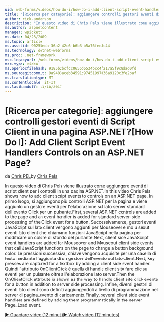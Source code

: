 ```yaml
---
uid: web-forms/videos/how-do-i/how-do-i-add-client-script-event-handlers-controls-on-an-aspnet-page
title: '[Ricerca per categorie]: aggiungere controlli gestori eventi di Script Client in una pagina ASP.NET? | Microsoft Docs'
author: rick-anderson
description: "In questo video di Chris Pels viene illustrato come aggiungere eventi di script client per i controlli in una pagina ASP.NET. In primo luogo, si aggiungono più controlli ASP.NET per la pagina e di e..."
ms.author: aspnetcontent
manager: wpickett
ms.date: 04/23/2009
ms.topic: article
ms.assetid: 90255eda-36a2-42c6-b6b3-b5a76fee8c44
ms.technology: dotnet-webforms
ms.prod: .net-framework
msc.legacyurl: /web-forms/videos/how-do-i/how-do-i-add-client-script-event-handlers-controls-on-an-aspnet-page
msc.type: video
ms.openlocfilehash: 9185b2bcfcc0655d6534bcc4f217a5f9c8dad0fd
ms.sourcegitcommit: 9a9483aceb34591c97451997036a9120c3fe2baf
ms.translationtype: MT
ms.contentlocale: it-IT
ms.lasthandoff: 11/10/2017
---
```

<a name="how-do-i-add-client-script-event-handlers-controls-on-an-aspnet-page"></a><span data-ttu-id="bcc19-105">[Ricerca per categorie]: aggiungere controlli gestori eventi di Script Client in una pagina ASP.NET?</span><span class="sxs-lookup"><span data-stu-id="bcc19-105">[How Do I]: Add Client Script Event Handlers Controls on an ASP.NET Page?</span></span>
====================
<span data-ttu-id="bcc19-106">da [Chris PEL](https://twitter.com/chrispels)</span><span class="sxs-lookup"><span data-stu-id="bcc19-106">by [Chris Pels](https://twitter.com/chrispels)</span></span>

<span data-ttu-id="bcc19-107">In questo video di Chris Pels viene illustrato come aggiungere eventi di script client per i controlli in una pagina ASP.NET.</span><span class="sxs-lookup"><span data-stu-id="bcc19-107">In this video Chris Pels shows how to add client script events to controls on an ASP.NET page.</span></span> <span data-ttu-id="bcc19-108">In primo luogo, si aggiungono più controlli ASP.NET per la pagina e viene aggiunto un gestore eventi per l'elaborazione sul lato server standard dell'evento Click per un pulsante.</span><span class="sxs-lookup"><span data-stu-id="bcc19-108">First, several ASP.NET controls are added to the page and an event handler is added for standard server-side processing of the Click event for a button.</span></span> <span data-ttu-id="bcc19-109">Successivamente, gestori eventi JavaScript sul lato client vengono aggiunti per Mouseover e mo u seout eventi lato client che chiamano funzioni JavaScript nella pagina per modificare un colore di sfondo del pulsante.</span><span class="sxs-lookup"><span data-stu-id="bcc19-109">Next, client side JavaScript event handlers are added for Mouseover and Mouseout client side events that call JavaScript functions on the page to change a button background color.</span></span> <span data-ttu-id="bcc19-110">Le pressioni successiva, chiave vengono acquisite per una casella di testo mediante l'aggiunta di un gestore dell'evento sul lato client.</span><span class="sxs-lookup"><span data-stu-id="bcc19-110">Next, key presses are captured for a textbox by adding a client side event handler.</span></span> <span data-ttu-id="bcc19-111">Quindi l'attributo OnClientClick è quella di handle client sito fare clic su eventi per un pulsante oltre all'elaborazione lato server.</span><span class="sxs-lookup"><span data-stu-id="bcc19-111">Then the OnClientClick attribute is shown as the way to handle client site click events for a button in addition to server side processing.</span></span> <span data-ttu-id="bcc19-112">Infine, diversi gestori di eventi lato client sono definiti aggiungendoli a livello di programmazione nel server di pagina\_evento di caricamento.</span><span class="sxs-lookup"><span data-stu-id="bcc19-112">Finally, several client side event handlers are defined by adding them programmatically in the server Page\_Load event.</span></span>

[<span data-ttu-id="bcc19-113">&#9654; Guardare video (12 minuti)</span><span class="sxs-lookup"><span data-stu-id="bcc19-113">&#9654; Watch video (12 minutes)</span></span>](https://channel9.msdn.com/Blogs/ASP-NET-Site-Videos/how-do-i-add-client-script-event-handlers-controls-on-an-aspnet-page)
